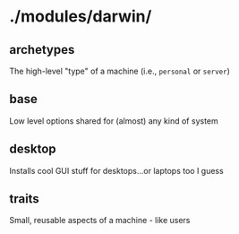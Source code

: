 # ./modules/darwin/

## archetypes

The high-level "type" of a machine (i.e., `personal` or `server`)

## base

Low level options shared for (almost) any kind of system

## desktop

Installs cool GUI stuff for desktops...or laptops too I guess

## traits

Small, reusable aspects of a machine - like users
